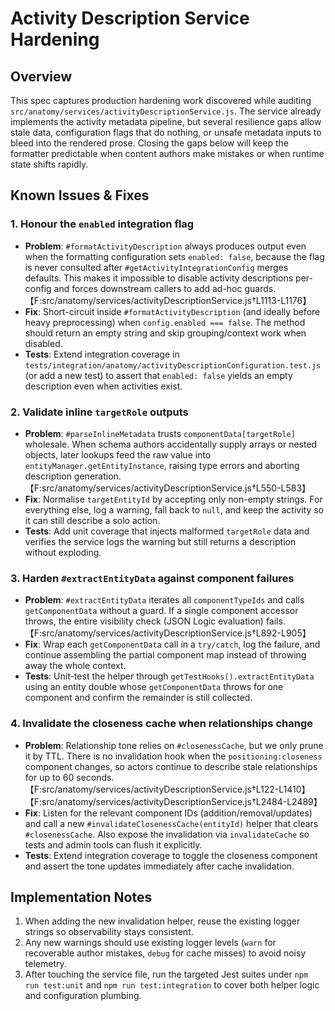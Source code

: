 # Activity Description Service Hardening

## Overview

This spec captures production hardening work discovered while auditing
`src/anatomy/services/activityDescriptionService.js`. The service already
implements the activity metadata pipeline, but several resilience gaps allow
stale data, configuration flags that do nothing, or unsafe metadata inputs to
bleed into the rendered prose. Closing the gaps below will keep the formatter
predictable when content authors make mistakes or when runtime state shifts
rapidly.

## Known Issues & Fixes

### 1. Honour the `enabled` integration flag

* **Problem**: `#formatActivityDescription` always produces output even when the
  formatting configuration sets `enabled: false`, because the flag is never
  consulted after `#getActivityIntegrationConfig` merges defaults. This makes it
  impossible to disable activity descriptions per-config and forces downstream
  callers to add ad-hoc guards. 【F:src/anatomy/services/activityDescriptionService.js†L1113-L1176】
* **Fix**: Short-circuit inside `#formatActivityDescription` (and ideally before
  heavy preprocessing) when `config.enabled === false`. The method should return
  an empty string and skip grouping/context work when disabled.
* **Tests**: Extend integration coverage in
  `tests/integration/anatomy/activityDescriptionConfiguration.test.js` (or add a
  new test) to assert that `enabled: false` yields an empty description even when
  activities exist.

### 2. Validate inline `targetRole` outputs

* **Problem**: `#parseInlineMetadata` trusts `componentData[targetRole]`
  wholesale. When schema authors accidentally supply arrays or nested objects,
  later lookups feed the raw value into `entityManager.getEntityInstance`,
  raising type errors and aborting description generation. 【F:src/anatomy/services/activityDescriptionService.js†L550-L583】
* **Fix**: Normalise `targetEntityId` by accepting only non-empty strings. For
  everything else, log a warning, fall back to `null`, and keep the activity so
  it can still describe a solo action.
* **Tests**: Add unit coverage that injects malformed `targetRole` data and
  verifies the service logs the warning but still returns a description without
  exploding.

### 3. Harden `#extractEntityData` against component failures

* **Problem**: `#extractEntityData` iterates all `componentTypeIds` and calls
  `getComponentData` without a guard. If a single component accessor throws, the
  entire visibility check (JSON Logic evaluation) fails. 【F:src/anatomy/services/activityDescriptionService.js†L892-L905】
* **Fix**: Wrap each `getComponentData` call in a `try/catch`, log the failure,
  and continue assembling the partial component map instead of throwing away the
  whole context.
* **Tests**: Unit-test the helper through `getTestHooks().extractEntityData`
  using an entity double whose `getComponentData` throws for one component and
  confirm the remainder is still collected.

### 4. Invalidate the closeness cache when relationships change

* **Problem**: Relationship tone relies on `#closenessCache`, but we only prune
  it by TTL. There is no invalidation hook when the `positioning:closeness`
  component changes, so actors continue to describe stale relationships for up
  to 60 seconds. 【F:src/anatomy/services/activityDescriptionService.js†L122-L1410】【F:src/anatomy/services/activityDescriptionService.js†L2484-L2489】
* **Fix**: Listen for the relevant component IDs (addition/removal/updates) and
  call a new `#invalidateClosenessCache(entityId)` helper that clears
  `#closenessCache`. Also expose the invalidation via `invalidateCache` so tests
  and admin tools can flush it explicitly.
* **Tests**: Extend integration coverage to toggle the closeness component and
  assert the tone updates immediately after cache invalidation.

## Implementation Notes

1. When adding the new invalidation helper, reuse the existing logger strings so
   observability stays consistent.
2. Any new warnings should use existing logger levels (`warn` for recoverable
   author mistakes, `debug` for cache misses) to avoid noisy telemetry.
3. After touching the service file, run the targeted Jest suites under
   `npm run test:unit` and `npm run test:integration` to cover both helper logic
   and configuration plumbing.
